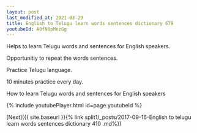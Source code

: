 ```yaml
---
layout: post
last_modified_at: 2021-03-29
title: English to Telugu learn words sentences dictionary 679 
youtubeId: AOfN8pMnzGg
---
```

 
 
Helps to learn Telugu words and sentences for English speakers.

Opportunitiy to repeat the words sentences. 

Practice Telugu language. 
 
10 minutes practice every day. 
 
How to learn Telugu words and sentences for English speakers 
 
{% include youtubePlayer.html id=page.youtubeId %}
 
 
[Next]({{ site.baseurl }}{% link  split1/_posts/2017-09-16-English to telugu learn words sentences dictionary 410 .md%})
 
